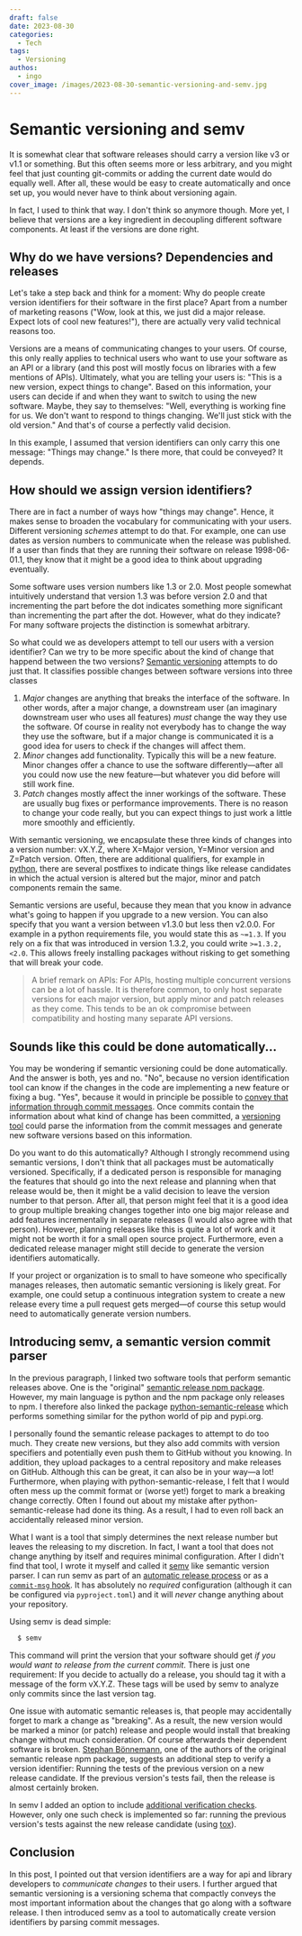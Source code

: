 ```yaml
---
draft: false
date: 2023-08-30
categories:
  - Tech
tags:
  - Versioning
authos:
  - ingo
cover_image: /images/2023-08-30-semantic-versioning-and-semv.jpg
---
```

# Semantic versioning and semv

It is somewhat clear that software releases should carry a version like v3 or
v1.1 or something. But this often seems more or less arbitrary, and you might
feel that just counting git-commits or adding the current date would do equally
well. After all, these would be easy to create automatically and once set up,
you would never have to think about versioning again.

In fact, I used to think that way. I don't think so anymore though. More yet, I
believe that versions are a key ingredient in decoupling different software
components. At least if the versions are done right.

<!-- more -->

## Why do we have versions? Dependencies and releases

Let's take a step back and think for a moment: Why do people create version
identifiers for their software in the first place? Apart from a number of
marketing reasons ("Wow, look at this, we just did a major release. Expect lots
of cool new features!"), there are actually very valid technical reasons too.

Versions are a means of communicating changes to your users. Of course,
this only really applies to technical users who want to use your software as an
API or a library (and this post will mostly focus on libraries with a few
mentions of APIs). Ultimately, what you are telling your users is: "This is a
new version, expect things to change". Based on this information, your users
can decide if and when they want to switch to using the new software. Maybe,
they say to themselves: "Well, everything is working fine for us. We don't
want to respond to things changing. We'll just stick with the old version." And
that's of course a perfectly valid decision.

In this example, I assumed that version identifiers can only carry this one
message: "Things may change." Is there more, that could be conveyed? It
depends.

## How should we assign version identifiers?

There are in fact a number of ways how "things may change". Hence, it makes
sense to broaden the vocabulary for communicating with your users. Different
versioning *schemes* attempt to do that. For example, one can use dates as
version numbers to communicate when the release was published. If a user than
finds that they are running their software on release 1998-06-01.1, they know
that it might be a good idea to think about upgrading eventually.

Some software uses version numbers like 1.3 or 2.0. Most people somewhat
intuitively understand that version 1.3 was before version 2.0 and that
incrementing the part before the dot indicates something more significant than
incrementing the part after the dot. However, what do they indicate?
For many software projects the distinction is somewhat arbitrary.

So what could we as developers attempt to tell our users with a version
identifier? Can we try to be more specific about the kind of change that
happend between the two versions? [Semantic versioning](https://semver.org)
attempts to do just that. It classifies possible changes between software
versions into three classes

1. *Major* changes are anything that breaks the interface of the software. In
    other words, after a major change, a downstream user (an imaginary
    downstream user who uses all features) *must* change the way they use the
    software. Of course in reality not everybody has to change the way they use
    the software, but if a major change is communicated it is a good idea for users to
    check if the changes will affect them.
2. *Minor* changes add functionality. Typically this will be a
    new feature. Minor changes offer a chance to use the software
    differently&mdash;after all you could now use the new feature&mdash;but
    whatever you did before will still work fine.
3. *Patch* changes mostly affect the inner workings of the software.
    These are usually bug fixes or performance improvements. There is no reason
    to change your code really, but you can expect things to just work a little
    more smoothly and efficiently.

With semantic versioning, we encapsulate these three kinds of changes into a
version number: vX.Y.Z, where X=Major version, Y=Minor version and Z=Patch version.
Often, there are additional qualifiers, for example in
[python](https://peps.python.org/pep-0440/), there are several postfixes to
indicate things like release candidates in which the actual version is altered
but the major, minor and patch components remain the same.

Semantic versions are useful, because they mean that you know in advance what's
going to happen if you upgrade to a new version. You can also specify that
you want a version between v1.3.0 but less then v2.0.0. For example in a
python requirements file, you would state this as `~=1.3`. If you rely on a
fix that was introduced in version 1.3.2, you could write `>=1.3.2,<2.0`.
This allows freely installing packages without risking to get something that
will break your code.

> A brief remark on APIs: For APIs, hosting multiple concurrent versions can be a
> lot of hassle. It is therefore common, to only host separate versions for each
> major version, but apply minor and patch releases as they come. This tends to
> be an ok compromise between compatibility and hosting many separate API
> versions.

## Sounds like this could be done automatically...

You may be wondering if semantic versioning could be done automatically. And
the answer is both, yes and no. "No", because no version identification tool can
know if the changes in the code are implementing a new feature or fixing a bug.
"Yes", because it would in principle be possible to [convey that information
through commit messages](https://www.conventionalcommits.org/en/v1.0.0-beta.4/).
Once commits contain the information about what kind of change has been committed, a
[versioning](https://www.npmjs.com/package/semantic-release) [tool](https://python-semantic-release.readthedocs.io/en/latest/) could parse
the information from the commit messages and generate new software versions
based on this information.

Do you want to do this automatically? Although I strongly recommend using
semantic versions, I don't think that all packages must be automatically
versioned. Specifically, if a dedicated person is responsible for managing the
features that should go into the next release and planning when that release
would be, then it might be a valid decision to leave the version number to that
person. After all, that person might feel that it is a good idea to group
multiple breaking changes together into one big major release and add features
incrementally in separate releases (I would also agree with that person).
However, planning releases like this is quite a lot of work and it might not be
worth it for a small open source project. Furthermore, even a dedicated release
manager might still decide to generate the version identifiers automatically.

If your project or organization is to small to have someone who specifically
manages releases, then automatic semantic versioning is likely great. For
example, one could setup a continuous integration system to create a new
release every time a pull request gets merged&mdash;of course this setup would
need to automatically generate version numbers.

## Introducing semv, a semantic version commit parser

In the previous paragraph, I linked two software tools that perform semantic
releases above. One is the "original" [semantic release npm
package](https://www.npmjs.com/package/semantic-release). However, my main
language is python and the npm package only releases to npm. I therefore also
linked the package [python-semantic-release](https://python-semantic-release.readthedocs.io/en/latest/) which
performs something similar for the python world of pip and pypi.org.

I personally found the semantic release packages to attempt to do too much.
They create new versions, but they also add commits with version specifiers and
potentially even push them to GitHub without you knowing. In addition, they
upload packages to a central repository and make releases on GitHub. Although
this can be great, it can also be in your way&mdash;a lot! Furthermore, when
playing with python-semantic-release, I felt that I would often mess up the
commit format or (worse yet!) forget to mark a breaking change correctly.
Often I found out about my mistake after python-semantic-release had done its
thing. As a result, I had to even roll back an accidentally released minor
version.

What I want is a tool that simply determines the next release number but leaves
the releasing to my discretion. In fact, I want a tool that does not change
anything by itself and requires minimal configuration. After I didn't find that
tool, I wrote it myself and called it
[semv](https://semv.readthedocs.io/en/latest/) like semantic version parser.
I can run semv as part of an [automatic release
process](https://github.com/igordertigor/semv/blob/master/.github/workflows/attempt-release.yml)
or as a [`commit-msg`
hook](https://semv.readthedocs.io/en/latest/alternative-usage/). It has
absolutely no *required* configuration (although it can be configured via
`pyproject.toml`) and it will *never* change anything about your repository.

Using semv is dead simple:
```bash
  $ semv
```
This command will print the version that your software should get *if you would want
to release from the current commit*. There is just one requirement: If you
decide to actually do a release, you should tag it with a message of the form
vX.Y.Z. These tags will be used by semv to analyze only commits since the last
version tag.

One issue with automatic semantic releases is, that people may accidentally
forget to mark a change as "breaking". As a result, the new version would be
marked a minor (or patch) release and people would install that breaking change
without much consideration. Of course afterwards their dependent software is
broken. [Stephan Bönnemann](https://www.youtube.com/watch?v=tc2UgG5L7WM), one
of the authors of the original semantic release npm package, suggests an
additional step to verify a version identifier: Running the tests of the
previous version on a new release candidate. If the previous version's tests
fail, then the release is almost certainly broken.

In semv I added an option to include [additional verification
checks](https://semv.readthedocs.io/en/latest/checks/). However, only one such
check is implemented so far: running the previous version's tests against the
new release candidate (using [tox](https://tox.wiki/en/4.11.0/)).

## Conclusion

In this post, I pointed out that version identifiers are a way for api and
library developers to *communicate changes* to their users. I further argued
that semantic versioning is a versioning schema that compactly conveys the most
important information about the changes that go along with a software release.
I then introduced semv as a tool to automatically create version identifiers by
parsing commit messages.
